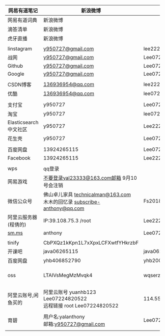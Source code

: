 | 网易有道笔记            | 新浪微博                                                     |                                |                                                              |
| ----------------------- | ------------------------------------------------------------ | ------------------------------ | ------------------------------------------------------------ |
| 网易有道词典            | 新浪微博                                                     |                                |                                                              |
| 滴答清单                | 新浪微博                                                     |                                |                                                              |
| 虎牙直播                | 新浪微博                                                     |                                |                                                              |
|                         |                                                              |                                |                                                              |
| Iinstagram              | y950727@gmail.com                                            | lee22259669                    |                                                              |
| 战网                    | y950727@gmail.com                                            | Lee07224820522                 |                                                              |
| Github                  | y950727@gmail.com                                            | Lee07224820522                 |                                                              |
| Google                  | y950727@gmail.com                                            | Lee07224820522                 |                                                              |
|                         |                                                              |                                |                                                              |
| CSDN博客                | 136936954@qq.com                                             | lee22259669                    |                                                              |
| 优酷                    | 136936954@qq.com                                             | lee07224820522                 |                                                              |
|                         |                                                              |                                |                                                              |
| 支付宝                  | y950727                                                      | Lee07224820522                 |                                                              |
| 淘宝                    | y950727                                                      | lee07224820522.                |                                                              |
| Elasticsearch中文社区   | y950727                                                      | Lee22259669                    |                                                              |
| 花生壳                  | y950727                                                      | Lee07224820522                 |                                                              |
|                         |                                                              |                                |                                                              |
| 百度网盘                | 13924265115                                                  | Lee07224820522                 |                                                              |
| Facebook                | 13924265115                                                  | Lee22259669                    |                                                              |
|                         |                                                              |                                |                                                              |
| wps                     | qq登录                                                       |                                |                                                              |
| 网易游戏                | 不要登录yal23333@163.com邮箱   9月10号会注销                 |                                |                                                              |
| 微信公众号              | 佛山卓儿家具 [technicalman@163.com](mailto:technicalman@163.com)<br />木木的回忆录 subscribe-anthony@qq.com | Fs20180418Lee07224820522       |                                                              |
| 阿里云服务器(程倩的)    | IP:39.108.75.3           /root                               | Lee22259669                    | 后台远程连接的密码是222596                                   |
| [sm.ms](https://sm.ms/) | anthony                                                      | Lee07224820522                 |                                                              |
|                         |                                                              |                                |                                                              |
| tinify                  | CbPXQz1kKpn1L7xXpxLCFXwtfYHkrzbF                             |                                |                                                              |
| 开课吧                  | java06265115                                                 | java06265115                   |                                                              |
| 百度网盘                | yhb406852790                                                 | yhb200612                      |                                                              |
| oss                     | LTAIVsMegMzMvqk4                                             | wqserzgDUuPimVpghyFi3LaYhivagi | hexosrc<br />oss-cn-shenzhen<br />https://image.yanganlin.com |
|                         |                                                              |                                |                                                              |
| 阿里云账号,闲鱼买的     | 阿里云账号 yuanhb123 Lee07224820522<br />远程链接 root Lee07224820522 | 114.55.242.241                 |                                                              |
|                         |                                                              |                                |                                                              |
| 育碧                    | 用户名:yalanthony<br />邮箱:y950727@gmail.com                | Lee07224820522                 |                                                              |
|                         |                                                              |                                |                                                              |

